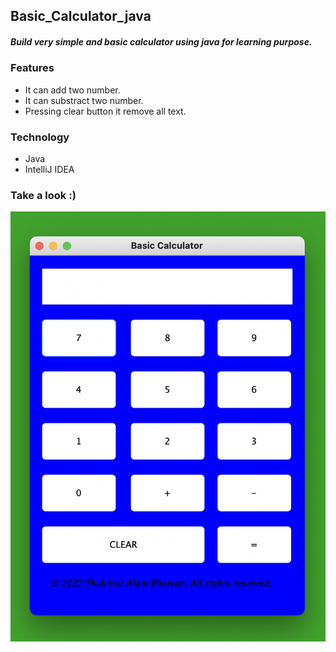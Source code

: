 ## Basic_Calculator_java

##### Build very simple and basic calculator using java for learning purpose.

### Features
+ It can add two number.
+ It can substract two number.
+ Pressing clear button it remove all text.

### Technology
+ Java
+ IntelliJ IDEA

### Take a look :)
![siteSS](siteSS.png)
